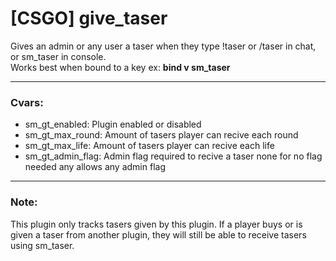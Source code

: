 # [CSGO] give_taser
Gives an admin or any user a taser when they type !taser or /taser in chat, or sm_taser in console.  
Works best when bound to a key ex:  **bind v sm_taser**

---
### Cvars:  
* sm_gt_enabled: Plugin enabled or disabled
* sm_gt_max_round: Amount of tasers player can recive each round
* sm_gt_max_life: Amount of tasers player can recive each life
* sm_gt_admin_flag: Admin flag required to recive a taser none for no flag needed any allows any admin flag

---
### Note:
This plugin only tracks tasers given by this plugin. If a player buys or is given a taser from another plugin, they will still be able to receive tasers using sm_taser.